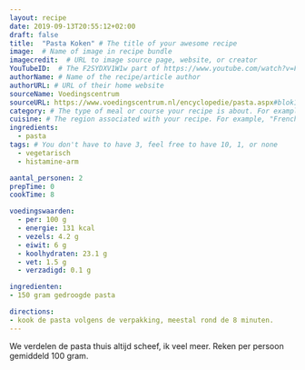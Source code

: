```yaml
---
layout: recipe
date: 2019-09-13T20:55:12+02:00
draft: false
title:  "Pasta Koken" # The title of your awesome recipe
image:  # Name of image in recipe bundle
imagecredit:  # URL to image source page, website, or creator
YouTubeID:  # The F2SYDXV1W1w part of https://www.youtube.com/watch?v=F2SYDXV1W1w
authorName: # Name of the recipe/article author
authorURL: # URL of their home website
sourceName: Voedingscentrum
sourceURL: https://www.voedingscentrum.nl/encyclopedie/pasta.aspx#blok10
category: # The type of meal or course your recipe is about. For example: "dinner", "entree", or "dessert".
cuisine: # The region associated with your recipe. For example, "French", Mediterranean", or "American".
ingredients:
  - pasta
tags: # You don't have to have 3, feel free to have 10, 1, or none
  - vegetarisch
  - histamine-arm

aantal_personen: 2
prepTime: 0
cookTime: 8

voedingswaarden:
  - per: 100 g
  - energie: 131 kcal
  - vezels: 4.2 g
  - eiwit: 6 g
  - koolhydraten: 23.1 g
  - vet: 1.5 g
  - verzadigd: 0.1 g

ingredienten:
- 150 gram gedroogde pasta

directions:
- kook de pasta volgens de verpakking, meestal rond de 8 minuten.
---
```


We verdelen de pasta thuis altijd scheef, ik veel meer.
Reken per persoon gemiddeld 100 gram.
